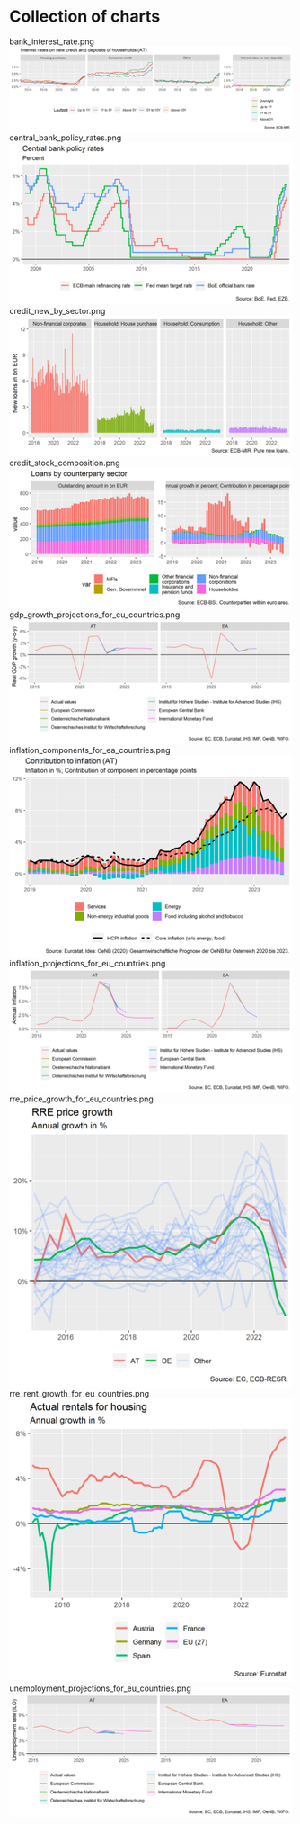 Collection of charts
================

bank_interest_rate.png![](bank_interest_rate.png)central_bank_policy_rates.png![](central_bank_policy_rates.png)credit_new_by_sector.png![](credit_new_by_sector.png)credit_stock_composition.png![](credit_stock_composition.png)gdp_growth_projections_for_eu_countries.png![](gdp_growth_projections_for_eu_countries.png)inflation_components_for_ea_countries.png![](inflation_components_for_ea_countries.png)inflation_projections_for_eu_countries.png![](inflation_projections_for_eu_countries.png)rre_price_growth_for_eu_countries.png![](rre_price_growth_for_eu_countries.png)rre_rent_growth_for_eu_countries.png![](rre_rent_growth_for_eu_countries.png)unemployment_projections_for_eu_countries.png![](unemployment_projections_for_eu_countries.png)

